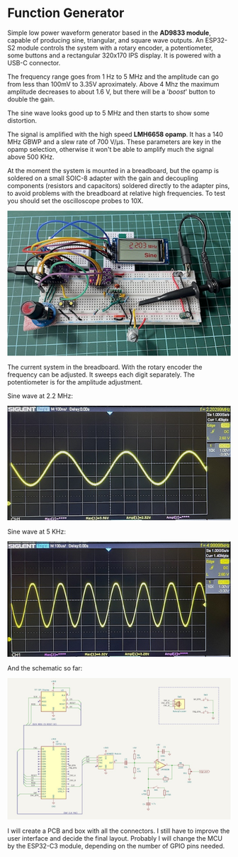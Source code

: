 # Function Generator

Simple low power waveform generator based in the **AD9833 module**, capable of producing sine, triangular, and square wave outputs.
An ESP32-S2 module controls the system with a rotary encoder, a potentiometer, some buttons and a rectangular 320x170 IPS display. It is powered with a USB-C connector. 

The frequency range goes from 1 Hz to 5 MHz and the amplitude can go from less than 100mV to 3.35V aproximately.
Above 4 Mhz the maximum amplitude decreases to about 1.6 V, but there will be a '*boost*' button to double the gain.

The sine wave looks good up to 5 MHz and then starts to show some distortion.

The signal is amplified with the high speed **LMH6658 opamp**. It has a 140 MHz GBWP and a slew rate of 700 V/μs.  These parameters are key in the opamp selection, otherwise it won't be able to amplify much the signal above 500 KHz.

At the moment the system is mounted in a breadboard, but the opamp is soldered on a small SOIC-8 adapter with the gain and decoupling components (resistors and capacitors) soldered directly to the adapter pins, to avoid problems with the breadboard at relative high frequencies.
To test you should set the oscilloscope probes to 10X.


![Function generator](/img/func_gen.jpg)

The current system in the breadboard. With the rotary encoder the frequency can be adjusted. It sweeps each digit separately.  The potentiometer is for the amplitude adjustment. 


Sine wave at 2.2 MHz:

![Function generator](/img/2_2MHz.jpg)


Sine wave at 5 KHz:

![Function generator](/img/5khz.jpg)

And the schematic so far:

![Function generator](/img/func_gen_sch.jpg)

I will create a PCB and box with all the connectors. I still have to improve the user interface and decide the final layout.
Probably I will change the MCU by the ESP32-C3 module, depending on the number of GPIO pins needed.